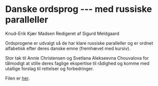 # Danske ordsprog --- med russiske paralleller
Knud-Erik Kjær Madsen Redigeret af Sigurd Meldgaard

Ordsprogene er udvalgt så de har klare russiske paralleller og er ordnet alfabetisk efter deres danske emne (fremhævet med kursiv).

Stor tak til Annie Christensen og Svetlana Alekseevna Chouvalova for tålmodigt at stille deres faglige ekspertise til rådighed og komme med utallige forslag til rettelser og forbedringer.

Filen er [her](ordsprog-xelatex.pdf).
